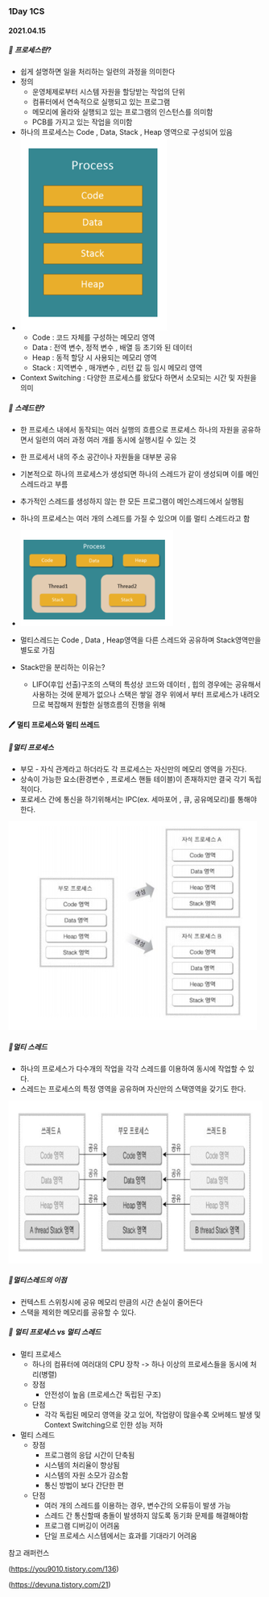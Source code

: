 ### 1Day 1CS



#### 2021.04.15



##### :1st_place_medal: 프로세스란?

- 쉽게 설명하면 일을 처리하는 일련의 과정을 의미한다
- 정의
  - 운영체제로부터 시스템 자원을 할당받는 작업의 단위
  - 컴퓨터에서 연속적으로 실행되고 있는 프로그램
  - 메모리에 올라와 실행되고 있는 프로그램의 인스턴스를 의미함
  - PCB를 가지고 있는 작업을 의미함
- 하나의 프로세스는 Code , Data, Stack , Heap 영역으로 구성되어 있음
- ![20210415_175656](20210415_175656.png)
  - Code :  코드 자체를 구성하는 메모리 영역
  - Data : 전역 변수, 정적 변수 , 배열 등 초기와 된 데이터
  - Heap : 동적 할당 시 사용되는 메모리 영역
  - Stack : 지역변수 , 매개변수 , 리턴 값 등 임시 메모리 영역
- Context Switching : 다양한 프로세스를 왔닸다 하면서 소모되는 시간 및 자원을 의미



##### :2nd_place_medal: 스레드란?

- 한 프로세스 내에서 동작되는 여러 실행의 흐름으로 프로세스 하나의 자원을 공유하면서 일련의 여러 과정 여러 개를 동시에 실행시킬 수 있는 것



- 한 프로세서 내의 주소 공간이나 자원들을 대부분 공유
- 기본적으로 하나의 프로세스가 생성되면 하나의 스레드가 같이 생성되며 이를 메인 스레드라고 부름
- 추가적인 스레드를 생성하지 않는 한 모든 프로그램이 메인스레드에서 실행됨
- 하나의 프로세스는 여러 개의 스레드를 가질 수 있으며 이를 멀티 스레드라고 함
- ![20210415_175709](20210415_175709.png)
- 멀티스레드는 Code , Data , Heap영역을 다른 스레드와 공유하며 Stack영역만을 별도로 가짐
- Stack만을 분리하는 이유는?
  - LIFO(후입 선출)구조의 스택의 특성상 코드와 데이터 , 힙의 경우에는 공유해서 사용하는 것에 문제가 없으나 스택은 쌓일 경우 위에서 부터 프로세스가 내려오므로 복잡해져 원할한 실행흐름의 진행을 위해



#### :pen: 멀티 프로세스와 멀티 쓰레드



##### :1st_place_medal:멀티 프로세스

- 부모 - 자식 관계라고 하더라도 각 프로세스는 자신만의 메모리 영역을 가진다.
- 상속이 가능한 요소(환경변수 , 프로세스 핸들 테이블)이 존재하지만 결국 각기 독립적이다.
- 포로세스 간에 통신을 하기위해서는 IPC(ex. 세마포어 , 큐, 공유메모리)를 통해야 한다.

![20210415_121012](20210415_121012.png)





##### :2nd_place_medal:멀티 스레드

- 하나의 프로세스가 다수개의 작업을 각각 스레드를 이용하여 동시에 작업할 수 있다.
- 스레드는 프로세스의 특정 영역을 공유하며 자신만의 스택영역을 갖기도 한다.

![20210415_121029](20210415_121029.png)



##### :3rd_place_medal:멀티스레드의 이점

- 컨텍스트 스위칭시에 공유 메모리 만큼의 시간 손실이 줄어든다
- 스택을 제외한 메모리를 공유할 수 있다.



##### :3rd_place_medal: 멀티 프로세스 vs 멀티 스레드

- 멀티 프로세스
  - 하나의 컴퓨터에 여러대의 CPU 장착 -> 하나 이상의 프로세스들을 동시에 처리(병렬)
  - 장점
    - 안전성이 높음 (프로세스간 독립된 구조)
  - 단점
    - 각각 독립된 메모리 영역을 갖고 있어, 작업량이 많을수록 오버헤드 발생 및 Context Switching으로 인한 성능 저하
- 멀티 스레드
  - 장점
    - 프로그램의 응답 시간이 단축됨
    - 시스템의 처리율이 향상됨
    - 시스템의 자원 소모가 감소함
    - 통신 방법이 보다 간단한 편
  - 단점
    - 여러 개의 스레드를 이용하는 경우, 변수간의 오류등이 발생 가능
    - 스레드 간 통신할때 충돌이 발생하지 않도록 동기화 문제를 해결해야함
    - 프로그램 디버깅이 어려움
    - 단일 프로세스 시스템에서는 효과를 기대라기 어려움















참고 래퍼런스

(https://you9010.tistory.com/136)

(https://devuna.tistory.com/21)